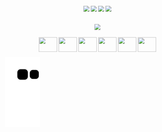 <!--
<div align="center"> 
  <img height="225em" src="https://github-readme-stats.vercel.app/api?username=nicolascoutochaves&show_icons=true&theme=dracula">
</div> Quando minha nota for boa eu boto de volta KKKK-->

<div align="center">
  
  <a href="mailto:nicolasdocoutochaves@gmail.com" target="_blank"><img src="https://img.shields.io/badge/Gmail-D14836?style=for-the-badge&logo=gmail&logoColor=white" target="_blank"></a>
  <a href="https://www.facebook.com/nicolas.chaves.1048/" target="_blank"><img src="https://img.shields.io/badge/Facebook-1877F2?style=for-the-badge&logo=facebook&logoColor=white" target="_blank"></a>
  <a href="https://www.instagram.com/nick.260/" target="_blank"><img src="https://img.shields.io/badge/-Instagram-%23E4405F?style=for-the-badge&logo=instagram&logoColor=white" target="_blank"></a>
  <a href="https://www.linkedin.com/in/n%C3%ADcolas-chaves-27b7a1268/" target="_blank"><img src="https://img.shields.io/badge/-LinkedIn-%230077B5?style=for-the-badge&logo=linkedin&logoColor=white" target="_blank"></a> 
  
</div><br>
<div align="center" style="display: inline_block">
  <img width="300em" src="https://github-readme-stats.vercel.app/api/top-langs/?username=nicolascoutochaves&layout=compact"><br><br>
  <img align="center" height="40" width="50" src="https://icongr.am/devicon/c-original.svg?size=148&color=currentColor">
  <img align="center" height="40" width="50" src="https://icongr.am/devicon/cplusplus-original.svg?size=148&color=currentColor">
  <img align="center" height="40" width="50" src="https://icongr.am/devicon/csharp-original.svg?size=148&color=currentColor">
  <img align="center" height="40" width="50" src="https://icongr.am/devicon/javascript-original.svg?size=148&color=currentColor">
  <img align="center" height="40" width="50" src="https://icongr.am/devicon/html5-original.svg?size=148&color=currentColor">
  <img align="center" height="40" width="50" src="https://icongr.am/devicon/css3-original.svg?size=148&color=currentColor">
  
  
  <br>
</div>


![Snake animation](https://github.com/nicolascoutochaves/nicolascoutochaves/blob/output/github-contribution-grid-snake.svg)


